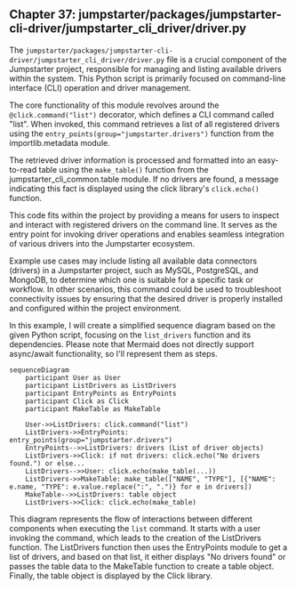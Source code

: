 ## Chapter 37: jumpstarter/packages/jumpstarter-cli-driver/jumpstarter_cli_driver/driver.py

 The `jumpstarter/packages/jumpstarter-cli-driver/jumpstarter_cli_driver/driver.py` file is a crucial component of the Jumpstarter project, responsible for managing and listing available drivers within the system. This Python script is primarily focused on command-line interface (CLI) operation and driver management.

   The core functionality of this module revolves around the `@click.command("list")` decorator, which defines a CLI command called "list". When invoked, this command retrieves a list of all registered drivers using the `entry_points(group="jumpstarter.drivers")` function from the importlib.metadata module.

   The retrieved driver information is processed and formatted into an easy-to-read table using the `make_table()` function from the jumpstarter_cli_common.table module. If no drivers are found, a message indicating this fact is displayed using the click library's `click.echo()` function.

   This code fits within the project by providing a means for users to inspect and interact with registered drivers on the command line. It serves as the entry point for invoking driver operations and enables seamless integration of various drivers into the Jumpstarter ecosystem.

   Example use cases may include listing all available data connectors (drivers) in a Jumpstarter project, such as MySQL, PostgreSQL, and MongoDB, to determine which one is suitable for a specific task or workflow. In other scenarios, this command could be used to troubleshoot connectivity issues by ensuring that the desired driver is properly installed and configured within the project environment.

 In this example, I will create a simplified sequence diagram based on the given Python script, focusing on the `list_drivers` function and its dependencies. Please note that Mermaid does not directly support async/await functionality, so I'll represent them as steps.

```mermaid
sequenceDiagram
    participant User as User
    participant ListDrivers as ListDrivers
    participant EntryPoints as EntryPoints
    participant Click as Click
    participant MakeTable as MakeTable

    User->>ListDrivers: click.command("list")
    ListDrivers->>EntryPoints: entry_points(group="jumpstarter.drivers")
    EntryPoints-->>ListDrivers: drivers (List of driver objects)
    ListDrivers->>Click: if not drivers: click.echo("No drivers found.") or else...
    ListDrivers-->>User: click.echo(make_table(...))
    ListDrivers->>MakeTable: make_table(["NAME", "TYPE"], [{"NAME": e.name, "TYPE": e.value.replace(":", ".")} for e in drivers])
    MakeTable-->>ListDrivers: table object
    ListDrivers->>Click: click.echo(make_table)
```
This diagram represents the flow of interactions between different components when executing the `list` command. It starts with a user invoking the command, which leads to the creation of the ListDrivers function. The ListDrivers function then uses the EntryPoints module to get a list of drivers, and based on that list, it either displays "No drivers found" or passes the table data to the MakeTable function to create a table object. Finally, the table object is displayed by the Click library.
